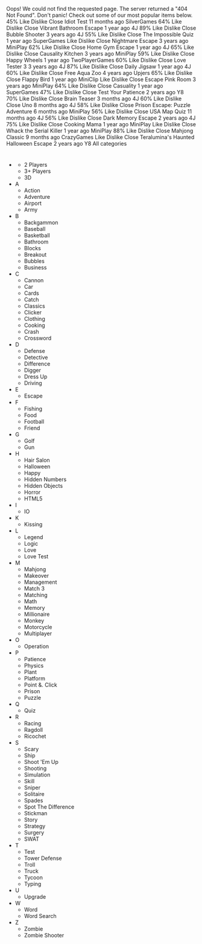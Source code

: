 Oops! We could not find the requested page. The server returned a "404 Not Found". Don't panic! Check out some of our most popular items below. 45% Like Dislike Close Idiot Test 11 months ago SilverGames 64% Like Dislike Close Vibrant Bathroom Escape 1 year ago 4J 89% Like Dislike Close Bubble Shooter 3 years ago 4J 55% Like Dislike Close The Impossible Quiz 1 year ago SuperGames Like Dislike Close Nightmare Escape 3 years ago MiniPlay 62% Like Dislike Close Home Gym Escape 1 year ago 4J 65% Like Dislike Close Causality Kitchen 3 years ago MiniPlay 59% Like Dislike Close Happy Wheels 1 year ago TwoPlayerGames 60% Like Dislike Close Love Tester 3 3 years ago 4J 87% Like Dislike Close Daily Jigsaw 1 year ago 4J 60% Like Dislike Close Free Aqua Zoo 4 years ago Upjers 65% Like Dislike Close Flappy Bird 1 year ago MiniClip Like Dislike Close Escape Pink Room 3 years ago MiniPlay 64% Like Dislike Close Casuality 1 year ago SuperGames 47% Like Dislike Close Test Your Patience 2 years ago Y8 70% Like Dislike Close Brain Teaser 3 months ago 4J 60% Like Dislike Close Uno 8 months ago 4J 58% Like Dislike Close Prison Escape: Puzzle Adventure 6 months ago MiniPlay 56% Like Dislike Close USA Map Quiz 11 months ago 4J 56% Like Dislike Close Dark Memory Escape 2 years ago 4J 75% Like Dislike Close Cooking Mama 1 year ago MiniPlay Like Dislike Close Whack the Serial Killer 1 year ago MiniPlay 88% Like Dislike Close Mahjong Classic 9 months ago CrazyGames Like Dislike Close Teralumina's Haunted Halloween Escape 2 years ago Y8 All categories

*   #
    *   2 Players
    *   3+ Players
    *   3D
*   A
    *   Action
    *   Adventure
    *   Airport
    *   Army
*   B
    *   Backgammon
    *   Baseball
    *   Basketball
    *   Bathroom
    *   Blocks
    *   Breakout
    *   Bubbles
    *   Business
*   C
    *   Cannon
    *   Car
    *   Cards
    *   Catch
    *   Classics
    *   Clicker
    *   Clothing
    *   Cooking
    *   Crash
    *   Crossword
*   D
    *   Defense
    *   Detective
    *   Difference
    *   Digger
    *   Dress Up
    *   Driving
*   E
    *   Escape
*   F
    *   Fishing
    *   Food
    *   Football
    *   Friend
*   G
    *   Golf
    *   Gun
*   H
    *   Hair Salon
    *   Halloween
    *   Happy
    *   Hidden Numbers
    *   Hidden Objects
    *   Horror
    *   HTML5
*   I
    *   IO
*   K
    *   Kissing
*   L
    *   Legend
    *   Logic
    *   Love
    *   Love Test
*   M
    *   Mahjong
    *   Makeover
    *   Management
    *   Match 3
    *   Matching
    *   Math
    *   Memory
    *   Millionaire
    *   Monkey
    *   Motorcycle
    *   Multiplayer
*   O
    *   Operation
*   P
    *   Patience
    *   Physics
    *   Plant
    *   Platform
    *   Point &. Click
    *   Prison
    *   Puzzle
*   Q
    *   Quiz
*   R
    *   Racing
    *   Ragdoll
    *   Ricochet
*   S
    *   Scary
    *   Ship
    *   Shoot 'Em Up
    *   Shooting
    *   Simulation
    *   Skill
    *   Sniper
    *   Solitaire
    *   Spades
    *   Spot The Difference
    *   Stickman
    *   Story
    *   Strategy
    *   Surgery
    *   SWAT
*   T
    *   Test
    *   Tower Defense
    *   Troll
    *   Truck
    *   Tycoon
    *   Typing
*   U
    *   Upgrade
*   W
    *   Word
    *   Word Search
*   Z
    *   Zombie
    *   Zombie Shooter